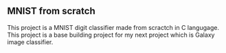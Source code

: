 ## MNIST from scratch
This project is a MNIST digit classifier made from scractch in C langugage. This project is a base building project for my next project which is Galaxy image classifier.
